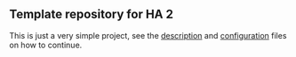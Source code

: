 ## Template repository for HA 2
This is just a very simple project, see the [description](https://gitlab.tue.nl/study-material-for-2is50/study-material-2is50-2020-2021-q4/-/blob/master/assignments/2_HA/description.md) and [configuration](https://gitlab.tue.nl/study-material-for-2is50/study-material-2is50-2020-2021-q4/-/blob/master/assignments/2_HA/configuration.md) files on how to continue.
